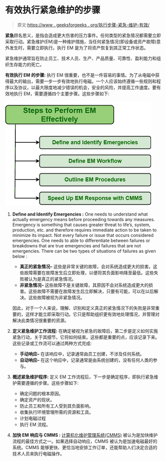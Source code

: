# 有效执行紧急维护的步骤

> 原文:[https://www . geeksforgeeks . org/执行步骤-紧急-维护-有效/](https://www.geeksforgeeks.org/steps-of-perform-emergency-maintenance-effectively/)

**紧急**顾名思义，是指会造成更大伤害的压力事件。任何类型的紧急情况都需要立即采取行动。紧急维护(EM)是一种维护措施，当任何紧急情况(即设备或资产故障)意外发生时，需要立即执行。执行 EM 是为了将资产恢复到其正常工作状态。

紧急维护通常旨在防止员工、技术人员、生产、产品质量、可靠性、盈利能力和组织生存能力的死亡。

**有效执行 EM 的步骤:**
执行 EM 很重要，也不是一件容易的事情。为了从电磁中获得最大的输出，需要一步一步有效地执行电磁。一个人应该始终遵循一些规则和程序以及协议，以最大限度地减少错误的机会，安全的风险，并提高工作速度。要有效地执行 EM，需要遵循四个主要步骤。这些步骤如下:

![](img/eb46329d1faf549cc09a8f02130ac655.png)

1.  **Define and Identify Emergencies :**
    One needs to understand what actually emergency means before proceeding towards any measures. Emergency is something that causes greater threat to life’s, system, production, etc. and therefore requires immediate action to be taken to minimize its impact. Not every failure or issue that occurs considered emergencies. One needs to able to differentiate between failures or breakdowns that are true emergencies and failures that are not emergencies. There can be two types of situations of failures as given below :
    *   **真正的紧急情况–**
        这些是非常关键的故障，会对系统造成更大的损害。这些故障需要在故障发生后立即处理，以便将其负面影响降至最低。这些失败被认为是真正的紧急情况。
    *   **非紧急情况–**
        这些故障不是关键故障，其原因不会对系统造成更大的损害。这些故障不需要在故障发生后立即解决，只要有可能，可以在以后解决。这些故障被视为非紧急情况。

    因此，对于一个人来说，理解、识别和定义真正的紧急情况下的失败是非常重要的，这样才能立即采取行动。它只是帮助组织更有效地处理情况，并管理对解决此类情况很重要的资源。

2.  **定义紧急维护工作流程:**
    在确定被视为紧急的故障后，第二步是定义如何实施紧急行动，关于其细节，它将如何结束。这些都是重要的点，应该记录下来。这些记录或工作流可以通过两种方式完成:
    *   **手动响应–**
        在该响应中，记录通常由员工创建，不涉及任何系统。
    *   **自动响应–**
        在这个响应中，记录通常是由系统创建的，没有任何人类的参与。
3.  **概述紧急维护程序:**
    定义 EM 工作流程后，下一步是确定程序，即执行紧急维护需要遵循的步骤。这些步骤如下:
    *   确定问题的根本原因。
    *   确定资产的现状。
    *   防止员工和所有工人受到其负面影响。
    *   收集执行环境管理所需的资源和工具。
    *   计划电磁过程
    *   执行 EM 流程。
4.  **加快 EM 响应与 CMMS :**
    [计算机化维护管理系统(CMMS)](https://www.geeksforgeeks.org/computerized-maintenance-management-systemcmms/) 被认为是加快维护流程的最佳方式之一。如果选择自动响应，CMMS 被认为是加速电磁最好的系统。CMMS 能够更快、更恰当地安排工作订单，还能帮助人们决定合适的技术人员来执行电磁操作。